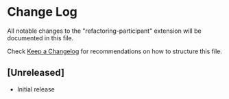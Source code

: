 # Change Log

All notable changes to the "refactoring-participant" extension will be documented in this file.

Check [Keep a Changelog](http://keepachangelog.com/) for recommendations on how to structure this file.

## [Unreleased]

- Initial release